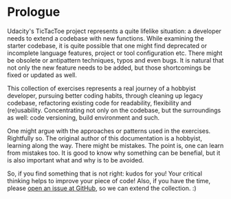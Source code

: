 # Prologue

Udacity's TicTacToe project represents a quite lifelike situation: a developer needs to extend a codebase 
with new functions. While examining the starter codebase, it is quite possible that one might find 
deprecated or incomplete language features, project or tool configuration etc.
There might be obsolete or antipattern techniques, typos and even bugs. It is natural that not only the
new feature needs to be added, but those shortcomings be fixed or updated as well.

This collection of exercises represents a real journey of a hobbyist developer, pursuing better coding habits,
through cleaning up legacy codebase, refactoring existing code for readability, flexibility and (re)usability.
Concentrating not only on the codebase, but the surroundings as well: code versioning, build environment and such.

One might argue with the approaches or patterns used in the exercises. Rightfully so.
The original author of this documentation is a hobbyist, learning along the way.
There might be mistakes. The point is, one can learn from mistakes too. It is good to know why
something can be benefial, but it is also important what and why is to be avoided.

So, if you find something that is not right: kudos for you!
Your critical thinking helps to improve your piece of code!
Also, if you have the time,
please [open an issue at GitHub](https://github.com/bivanbi/udacity-tictactoe/issues),
so we can extend the collection. :)


